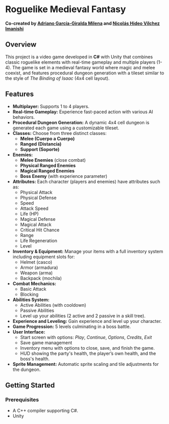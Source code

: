# Roguelike Medieval Fantasy

**Co-created by [Adriano García-Giralda Milena](https://github.com/adrianoggm) and [Nicolás Hideo Vílchez Imanishi](https://github.com/HeviKnight)**

## Overview

This project is a video game developed in **C#** with Unity that combines classic roguelike elements with real-time gameplay and multiple players (1-4). The game is set in a medieval fantasy world where magic and melee coexist, and features procedural dungeon generation with a tileset similar to the style of *The Binding of Isaac* (4x4 cell layout).

## Features

- **Multiplayer:** Supports 1 to 4 players.
- **Real-time Gameplay:** Experience fast-paced action with various AI behaviors.
- **Procedural Dungeon Generation:** A dynamic 4x4 cell dungeon is generated each game using a customizable tileset.
- **Classes:** Choose from three distinct classes:
  - **Melee (Cuerpo a Cuerpo)**
  - **Ranged (Distancia)**
  - **Support (Soporte)**
- **Enemies:**
  - **Melee Enemies** (close combat)
  - **Physical Ranged Enemies**
  - **Magical Ranged Enemies**
  - **Boss Enemy** (with experience parameter)
- **Attributes:** Each character (players and enemies) have attributes such as:
  - Physical Attack
  - Physical Defense
  - Speed
  - Attack Speed
  - Life (HP)
  - Magical Defense
  - Magical Attack
  - Critical Hit Chance
  - Range
  - Life Regeneration
  - Level
- **Inventory & Equipment:** Manage your items with a full inventory system including equipment slots for:
  - Helmet (casco)
  - Armor (armadura)
  - Weapon (arma)
  - Backpack (mochila)
- **Combat Mechanics:**
  - Basic Attack
  - Blocking
- **Abilities System:**
  - Active Abilities (with cooldown)
  - Passive Abilities
  - Level up your abilities (2 active and 2 passive in a skill tree).
- **Experience and Leveling:** Gain experience and level up your character.
- **Game Progression:** 5 levels culminating in a boss battle.
- **User Interface:**
  - Start screen with options: *Play*, *Continue*, *Options*, *Credits*, *Exit*
  - Save game management
  - Inventory menu with options to close, save, and finish the game.
  - HUD showing the party's health, the player’s own health, and the boss's health.
- **Sprite Management:** Automatic sprite scaling and tile adjustments for the dungeon.

## Getting Started

### Prerequisites

- A C++ compiler supporting C#.
- Unity


 
